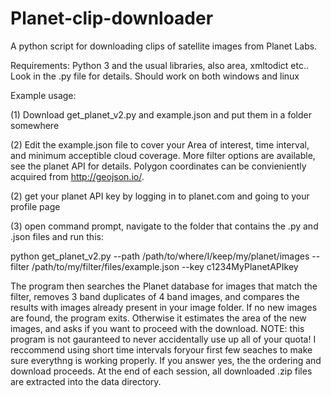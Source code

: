 # Planet-clip-downloader
A python script for downloading clips of satellite images from Planet Labs.

Requirements:
Python 3 and the usual libraries, also area, xmltodict etc.. Look in the .py file for details. 
Should work on both windows and linux

Example usage:

(1) Download get_planet_v2.py and example.json and put them in a folder somewhere

(2) Edit the example.json file to cover your Area of interest, time interval, and minimum acceptible cloud coverage.
More filter options are available, see the planet API for details. Polygon coordinates can be convieniently acquired from http://geojson.io/.

(2) get your planet API key by logging in to planet.com and going to your profile page

(3) open command prompt, navigate to the folder that contains the .py and .json files and run this:

python get_planet_v2.py --path /path/to/where/I/keep/my/planet/images --filter /path/to/my/filter/files/example.json --key c1234MyPlanetAPIkey

The program then searches the Planet database for images that match the filter, removes 3 band duplicates of 4 band images, and compares the results with images already present in your image folder. If no new images are found, the program exits. Otherwise it estimates the area of the new images, and asks if you want to proceed with the download. NOTE: this program is not gauranteed to never accidentally use up all of your quota! I reccommend using short time intervals foryour first few seaches to make sure everythng is working properly. If you answer yes, the the ordering and download proceeds. At the end of each session, all downloaded .zip files are extracted into the data directory. 
